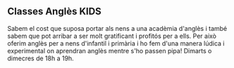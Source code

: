 ## Classes Anglès KIDS

Sabem el cost que suposa portar als nens a una acadèmia d'anglès i també sabem que pot arribar a ser molt gratificant i profitós per a ells. Per això oferim anglès per a nens d'infantil i primària i ho fem d'una manera lúdica i experimental on aprendran anglès mentre s'ho passen pipa!
Dimarts o dimecres de 18h a 19h.
